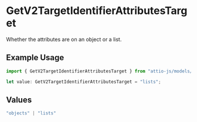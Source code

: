 # GetV2TargetIdentifierAttributesTarget

Whether the attributes are on an object or a list.

## Example Usage

```typescript
import { GetV2TargetIdentifierAttributesTarget } from "attio-js/models/operations/getv2targetidentifierattributes.js";

let value: GetV2TargetIdentifierAttributesTarget = "lists";
```

## Values

```typescript
"objects" | "lists"
```